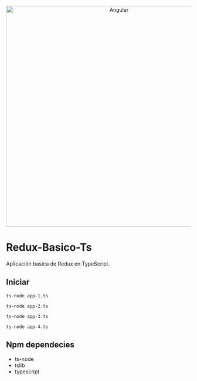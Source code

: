 <p align="center">
  <img alt="Angular" src="https://raw.githubusercontent.com/reduxjs/redux/master/logo/logo-title-dark.png" width="600">
</p>

# Redux-Basico-Ts
Aplicación basica de Redux en TypeScript.

## Iniciar
```
ts-node app-1.ts
```

```
ts-node app-2.ts
```

```
ts-node app-3.ts
```

```
ts-node app-4.ts
```
## Npm dependecies
* ts-node
* tslib
* typescript
